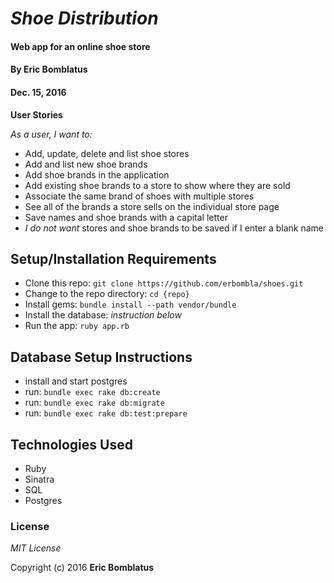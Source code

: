 # _Shoe Distribution_

#### Web app for an online shoe store

#### By Eric Bomblatus
#### Dec. 15, 2016

**User Stories**

_As a user, I want to:_

* Add, update, delete and list shoe stores
* Add and list new shoe brands
* Add shoe brands in the application
* Add existing shoe brands to a store to show where they are sold
* Associate the same brand of shoes with multiple stores
* See all of the brands a store sells on the individual store page
* Save names and shoe brands with a capital letter
* _I do not want_ stores and shoe brands to be saved if I enter a blank name

## Setup/Installation Requirements

* Clone this repo: `git clone https://github.com/erbombla/shoes.git`
* Change to the repo directory: `cd {repo}`
* Install gems: `bundle install --path vendor/bundle`
* Install the database: *instruction below*
* Run the app: `ruby app.rb`

## Database Setup Instructions

* install and start postgres
* run: `bundle exec rake db:create`
* run: `bundle exec rake db:migrate`
* run: `bundle exec rake db:test:prepare`

## Technologies Used

* Ruby
* Sinatra
* SQL
* Postgres

### License

*MIT License*

Copyright (c) 2016 **Eric Bomblatus**
